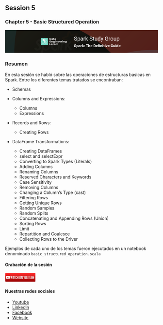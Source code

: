 ## Session 5
### Chapter 5 - Basic Structured Operation

![Banner Session 5](../assets/banner_session_5.png)

### Resumen
En esta sesión se habló sobre las operaciones de estructuras basicas en Spark. Entre los diferentes temas tratados se encontraban:

* Schemas

* Columns and Expressions:
	* Columns
	* Expressions

* Records and Rows:
	* Creating Rows

* DataFrame Transformations:
	* Creating DataFrames
	* select and selectExpr
	* Converting to Spark Types (Literals)
	* Adding Columns
	* Renaming Columns
	* Reserved Characters and Keywords
	* Case Sensitivity
	* Removing Columns
	* Changing a Column’s Type (cast)
	* Filtering Rows
	* Getting Unique Rows
	* Random Samples
	* Random Splits
	* Concatenating and Appending Rows (Union)
	* Sorting Rows
	* Limit
	* Repartition and Coalesce
	* Collecting Rows to the Driver

Ejemplos de cada uno de los temas fueron ejecutados en un notebook denominado `basic_structured_operation.scala`

#### Grabación de la sesión

[![Watch Session 5](../assets/youtube.png)](https://www.youtube.com/watch?v=CxnTp5ZDAGE&t=3s)

#### Nuestras redes sociales
* [Youtube](https://www.youtube.com/channel/UCqFCoUEvxR23ymmih0GD7mQ?sub_confirmation=1 'Subscríbate al canal')
* [Linkedin](https://www.linkedin.com/company/data-engineering-latam/ 'Síganos en Linkedin')
* [Facebook](https://www.facebook.com/dataengineeringlatam/ 'Síganos en Facebook')
* [Website](https://expy.bio/dataengineeringlatam 'Nuestro website')
